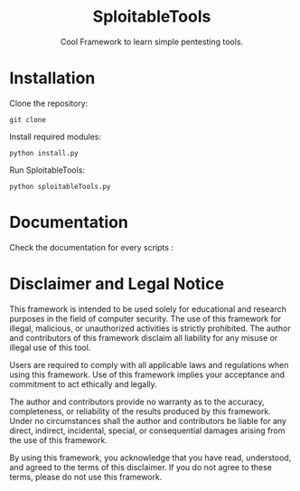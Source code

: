 <h1 align="center">SploitableTools</h1>
<p align="center">Cool Framework to learn simple pentesting tools.</p>

# Installation

Clone the repository:

```
git clone
```

Install required modules:

```
python install.py
```

Run SploitableTools:

```
python sploitableTools.py
```

# Documentation

Check the documentation for every scripts :

# Disclaimer and Legal Notice

This framework is intended to be used solely for educational and research purposes in the field of computer security. The use of this framework for illegal, malicious, or unauthorized activities is strictly prohibited. The author and contributors of this framework disclaim all liability for any misuse or illegal use of this tool.

Users are required to comply with all applicable laws and regulations when using this framework. Use of this framework implies your acceptance and commitment to act ethically and legally.

The author and contributors provide no warranty as to the accuracy, completeness, or reliability of the results produced by this framework. Under no circumstances shall the author and contributors be liable for any direct, indirect, incidental, special, or consequential damages arising from the use of this framework.

By using this framework, you acknowledge that you have read, understood, and agreed to the terms of this disclaimer. If you do not agree to these terms, please do not use this framework.
